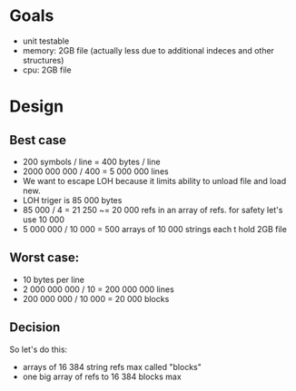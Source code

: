 # Goals

- unit testable
- memory: 2GB file (actually less due to additional indeces and other structures)
- cpu: 2GB file

# Design

## Best case
- 200 symbols / line = 400 bytes / line
- 2000 000 000 / 400 = 5 000 000 lines
- We want to escape LOH because it limits ability to unload file and load new.
- LOH triger is 85 000 bytes
- 85 000 / 4 = 21 250 ~= 20 000 refs in an array of refs. for safety let's use 10 000
- 5 000 000 / 10 000 = 500 arrays of 10 000 strings each t hold 2GB file

## Worst case:
- 10 bytes per line
- 2 000 000 000 / 10 = 200 000 000 lines
- 200 000 000 / 10 000 = 20 000 blocks

## Decision
So let's do this:
- arrays of 16 384 string refs max called "blocks"
- one big array of refs to 16 384 blocks max